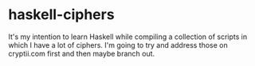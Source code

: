# haskell-ciphers
It's my intention to learn Haskell while compiling a collection of scripts in which I have a lot of ciphers. I'm going to try and address those on cryptii.com first and then maybe branch out.
